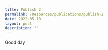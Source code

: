 ```yaml
---
title: Publish 2
permalink: /Resources/publications/publish-2
date: 2022-05-10
layout: post
description: ""
---
```

Good day